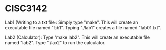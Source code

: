# CISC3142
Lab1 (Writing to a txt file): Simply type "make". This will create an executable file named "lab1". Typing "./lab1" creates a file named "lab01.txt".

Lab2 (Calculator): Type "make lab2". This will create an executable file named "lab2". Type "./lab2" to run the calculator.
